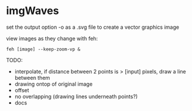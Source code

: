 # imgWaves

set the output option -o as a .svg file to create a vector graphics image

view images as they change with feh:
```
feh [image] --keep-zoom-vp &
```

TODO:
 - interpolate, if distance between 2 points is > [input] pixels, draw a line between them
 - drawing ontop of original image
 - offset
 - no overlapping (drawing lines underneath points?)
 - docs
